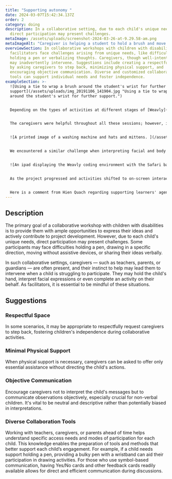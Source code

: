 ```yaml
---
title: "Supporting autonomy "
date: 2024-03-07T15:42:34.137Z
order: 2
category: doing
description: In a collaborative setting, due to each child's unique needs,
  direct participation may present challenges.
metaImage: /assets/uploads/screenshot-2024-03-26-at-9.29.58-am.png
metaImageAlt: "Caregiver is helping a student to hold a brush and move it on a screen. "
overviewSection: In collaborative workshops with children with disabilities,
  facilitators face challenges arising from unique needs, like difficulty
  holding a pen or verbalizing thoughts. Caregivers, though well-intentioned,
  may inadvertently intervene. Suggestions include creating a respectful space
  by asking caregivers to step back, minimizing physical support, and
  encouraging objective communication. Diverse and customized collaboration
  tools can support individual needs and foster independence.
exampleSection: >-
  ![Using a tie to wrap a brush around the student's wrist for further
  support](/assets/uploads/img_20191106_141904.jpg "Using a tie to wrap a brush
  around the student's wrist for further support.")


  Depending on the types of activities at different stages of [Weavly](https://weavly.org/), our team applied various methods to support each student’s independent participation. During exploratory and creative phases, as we experimented with different mediums to understand child-digital space interaction, we customized our tools to support their autonomy—for example, adding wristbands to help students hold the brush or offering printed options with visual cues in the environment. 


  The caregivers were helpful throughout all these sessions; however, in some areas, we had to ask them to provide minimal support. For instance, in an activity where we needed students to move their hand from point A to point B on the screen, some students who needed extra support had caregivers directly hold their hands and move them to point B, hindering any chance for trial and error. We had to repeat those activities and ask the caregivers to only ensure the hand was stable and not direct any movements. 


  ![A printed image of a washing machine and hats and mittens. ](/assets/uploads/identify-the-robot_hueb5fd9d4ef6a330e9b11e5c5e2975564_254494_1000x0_resize_box_2.png "Offering students two options at a time to choose from rather than asking open ended questions was more accessible for many students. ")


  We encountered a similar challenge when interpreting facial and body expressions of students who couldn't verbally communicate their feedback. Sometimes, caregivers immediately chose an option on their behalf. Giving those students more time and being patient until they chose their option helped. However, we had to be observant, recognizing when the students were disengaged, and insisting they make a choice sometimes led to frustration. It was a delicate balance that required constant collaboration with the student, teacher, and caregiver to find the best approach. 


  ![An ipad displaying the Weavly coding environment with the Safari background](/assets/uploads/20220407_101842.jpg "The top broswer area is locked on the iPad screen to minimize accidental navigation. ")


  As the project progressed and activities shifted to on-screen interactions, we implemented measures like locking certain areas on their iPad devices to prevent accidental navigation. Providing time for play with physical directional cubes and other toys contributed to their confidence and interaction with the interface.


  Here is a comment from Hien Quach regarding supporting learners' agency: "As a teacher working with students with multiple exceptionalities, I am always reflecting on how I treat my students, the questions I ask them, and what level of support (physical, emotional) I give them. I want to offer appropriate guidance and avoid overstepping or assuming they need extra help when they don’t. This is where knowing your students is important, and where the effort needed for ongoing assessments, detailed observations, and open communication to effectively collaborate with students, families and caregivers, colleagues, agencies, organizations and the school community is so worthwhile. Working together, I am convinced we can build a barrier free environment for all learners."
---
```

## Description

The primary goal of a collaborative workshop with children with disabilities is to provide them with ample opportunities to express their ideas and actively contribute to project development. However, due to each child's unique needs, direct participation may present challenges. Some participants may face difficulties holding a pen, drawing in a specific direction, moving without assistive devices, or sharing their ideas verbally.

In such collaborative settings, caregivers — such as teachers, parents, or guardians — are often present, and their instinct to help may lead them to intervene when a child is struggling to participate. They may hold the child's hand, interpret facial expressions or even complete an activity on their behalf. As facilitators, it is essential to be mindful of these situations. 

## Suggestions

### Respectful Space

In some scenarios, it may be appropriate to respectfully request caregivers to step back, fostering children's independence during collaborative activities.

### Minimal Physical Support

When physical support is necessary, caregivers can be asked to offer only essential assistance without directing the child's actions.

### Objective Communication

Encourage caregivers not to interpret the child's messages but to communicate observations objectively, especially crucial for non-verbal children. It's vital to be neutral and descriptive rather than potentially biased in interpretations.

### Diverse Collaboration Tools

Working with teachers, caregivers, or parents ahead of time helps understand specific access needs and modes of participation for each child. This knowledge enables the preparation of tools and methods that better support each child’s engagement. For example, if a child needs support holding a pen, providing a bulky pen with a wristband can aid their participation in drawing activities. For those who use symbol-based communication, having Yes/No cards and other feedback cards readily available allows for direct and efficient communication during discussions.
